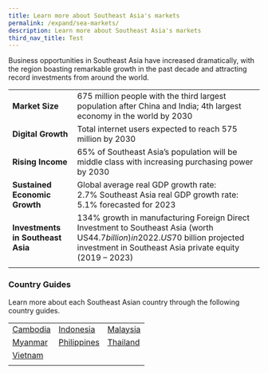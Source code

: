 ```yaml
---
title: Learn more about Southeast Asia's markets
permalink: /expand/sea-markets/
description: Learn more about Southeast Asia's markets
third_nav_title: Test
---
```

Business opportunities in Southeast Asia have increased dramatically, with the region boasting remarkable growth in the past decade and attracting record investments from around the world.



|  |  | 
| -------- | -------- | 
|<b>Market Size</b>| 675 million people with the third largest population after China and India; 4th largest economy in the world by 2030 | 
|<b>Digital Growth</b>|Total internet users expected to reach 575 million by 2030 | 
|<b>Rising Income</b>| 65% of Southeast Asia’s population will be middle class with increasing purchasing power by 2030 | 
|<b>Sustained Economic Growth</b>|  Global average real GDP growth rate: 2.7%&nbsp;Southeast Asia real GDP growth rate: 5.1%&nbsp;forecasted for 2023 | 
|<b>Investments in Southeast Asia</b>| 134% growth in manufacturing Foreign Direct Investment to Southeast Asia (worth US$44.7 billion) in 2022. US$70 billion projected investment in Southeast Asia private equity (2019 – 2023)    | 
| | | <br>


### Country Guides
Learn more about each Southeast Asian country through the following country guides.<br>

|  |  |  |
| -------- | -------- | -------- |
| [Cambodia](https://www.enterprisesg.gov.sg/overseas-markets/asia-pacific/cambodia/market-profile)<br> | [Indonesia](https://www.enterprisesg.gov.sg/overseas-markets/asia-pacific/indonesia/market-profile)<br> | [Malaysia](https://www.enterprisesg.gov.sg/overseas-markets/asia-pacific/malaysia/market-profile)<br>  |
| [Myanmar](https://www.enterprisesg.gov.sg/overseas-markets/asia-pacific/myanmar/market-profile)<br> | [Philippines](https://www.enterprisesg.gov.sg/overseas-markets/asia-pacific/philippines/market-profile)<br> |[Thailand](https://www.enterprisesg.gov.sg/overseas-markets/asia-pacific/thailand/market-profile)<br> |
| [Vietnam](https://www.enterprisesg.gov.sg/overseas-markets/asia-pacific/vietnam/market-profile)<br>  |  |  |
|  |  |  |